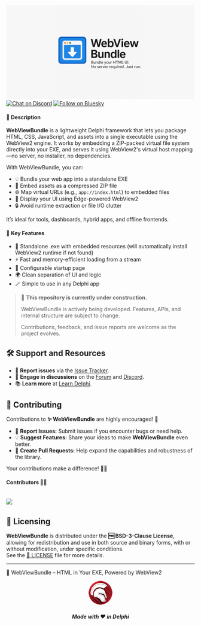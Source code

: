 ![WebViewBundle](media/webviewbundle.png)  
[![Chat on Discord](https://img.shields.io/discord/754884471324672040?style=for-the-badge)](https://discord.gg/tPWjMwK)
[![Follow on Bluesky](https://img.shields.io/badge/Bluesky-tinyBigGAMES-blue?style=for-the-badge&logo=bluesky)](https://bsky.app/profile/tinybiggames.com)    


#### 🚀 Description  
**WebViewBundle** is a lightweight Delphi framework that lets you package HTML, CSS, JavaScript, and assets into a single executable using the WebView2 engine. It works by embedding a ZIP-packed virtual file system directly into your EXE, and serves it using WebView2's virtual host mapping—no server, no installer, no dependencies.  

With WebViewBundle, you can:  
- 💡 Bundle your web app into a standalone EXE  
- 🧰 Embed assets as a compressed ZIP file  
- 🌐 Map virtual URLs (e.g., `app://index.html`) to embedded files  
- 🧩 Display your UI using Edge-powered WebView2  
- 🔒 Avoid runtime extraction or file I/O clutter  

It’s ideal for tools, dashboards, hybrid apps, and offline frontends.

#### 🔧 Key Features  
- 💼 Standalone .exe with embedded resources (will automatically install WebView2 runtime if not found)
- ⚡ Fast and memory-efficient loading from a stream  
- 🧩 Configurable startup page  
- 🌍 Clean separation of UI and logic  
- 🪄 Simple to use in any Delphi app  

> 🚧️ **This repository is currently under construction.**
>  
> WebViewBundle is actively being developed. Features, APIs, and internal structure are subject to change.  
>  
> Contributions, feedback, and issue reports are welcome as the project evolves.


## 🛠️ Support and Resources

- 🐞 **Report issues** via the [Issue Tracker](https://github.com/tinyBigGAMES/WebViewBundle/issues).
- 💬 **Engage in discussions** on the [Forum](https://github.com/tinyBigGAMES/WebViewBundle/discussions) and [Discord](https://discord.gg/tPWjMwK).
- 📚 **Learn more** at [Learn Delphi](https://learndelphi.org).

## 🤝 Contributing  

Contributions to **✨ WebViewBundle** are highly encouraged! 🌟  
- 🐛 **Report Issues:** Submit issues if you encounter bugs or need help.  
- 💡 **Suggest Features:** Share your ideas to make **WebViewBundle** even better.  
- 🔧 **Create Pull Requests:** Help expand the capabilities and robustness of the library.  

Your contributions make a difference! 🙌✨

#### Contributors 👥🤝
<br/>

<a href="https://github.com/tinyBigGAMES/WebViewBundle/graphs/contributors">
  <img src="https://contrib.rocks/image?repo=tinyBigGAMES/WebViewBundle&max=250&columns=20&anon=1" />
</a>

## 📜 Licensing

**WebViewBundle** is distributed under the **🆓 BSD-3-Clause License**, allowing for redistribution and use in both source and binary forms, with or without modification, under specific conditions.  
See the [📜 LICENSE](https://github.com/tinyBigGAMES/WebViewBundle?tab=BSD-3-Clause-1-ov-file#BSD-3-Clause-1-ov-file) file for more details.

---

🔷 WebViewBundle – HTML in Your EXE, Powered by WebView2

<p align="center">
<img src="media/delphi.png" alt="Delphi">
</p>
<h5 align="center">
  
Made with ❤️ in Delphi  